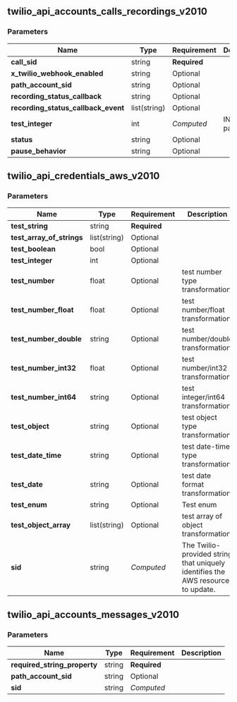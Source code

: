 
## twilio_api_accounts_calls_recordings_v2010

### Parameters

Name | Type | Requirement | Description
--- | --- | --- | ---
**call_sid** | string | **Required** | 
**x_twilio_webhook_enabled** | string | Optional | 
**path_account_sid** | string | Optional | 
**recording_status_callback** | string | Optional | 
**recording_status_callback_event** | list(string) | Optional | 
**test_integer** | int | *Computed* | INTEGER ID param!!!
**status** | string | Optional | 
**pause_behavior** | string | Optional | 

## twilio_api_credentials_aws_v2010

### Parameters

Name | Type | Requirement | Description
--- | --- | --- | ---
**test_string** | string | **Required** | 
**test_array_of_strings** | list(string) | Optional | 
**test_boolean** | bool | Optional | 
**test_integer** | int | Optional | 
**test_number** | float | Optional | test number type transformation
**test_number_float** | float | Optional | test number/float transformation
**test_number_double** | string | Optional | test number/double transformation
**test_number_int32** | float | Optional | test number/int32 transformation
**test_number_int64** | string | Optional | test integer/int64 transformation
**test_object** | string | Optional | test object type transformation
**test_date_time** | string | Optional | test date-time type transformation
**test_date** | string | Optional | test date format transformation
**test_enum** | string | Optional | Test enum
**test_object_array** | list(string) | Optional | test array of object transformation
**sid** | string | *Computed* | The Twilio-provided string that uniquely identifies the AWS resource to update.

## twilio_api_accounts_messages_v2010

### Parameters

Name | Type | Requirement | Description
--- | --- | --- | ---
**required_string_property** | string | **Required** | 
**path_account_sid** | string | Optional | 
**sid** | string | *Computed* | 

